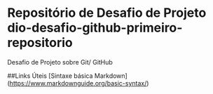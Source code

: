# Repositório de Desafio de Projeto dio-desafio-github-primeiro-repositorio
Desafio de Projeto sobre Git/ GitHub

##Links Úteis
[Sintaxe básica Markdown] (https://www.markdownguide.org/basic-syntax/)
